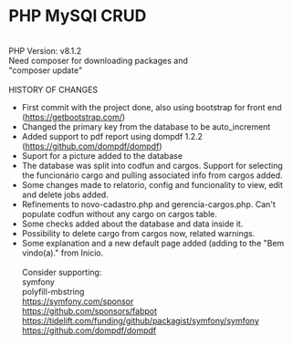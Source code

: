 # PHP MySQl CRUD
\
PHP Version: v8.1.2 \
Need composer for downloading packages and \
"composer update"
\
\
HISTORY OF CHANGES

- First commit with the project done, also using bootstrap for front end (https://getbootstrap.com/)
- Changed the primary key from the database to be auto_increment
- Added support to pdf report using dompdf 1.2.2 (https://github.com/dompdf/dompdf)
- Suport for a picture added to the database
- The database was split into codfun and cargos. Support for selecting the funcionário cargo and pulling associated info from cargos added.
- Some changes made to relatorio, config and funcionality to view, edit and delete jobs added.
- Refinements to novo-cadastro.php and gerencia-cargos.php. Can't populate codfun without any cargo on cargos table.
- Some checks added about the database and data inside it.
- Possibility to delete cargo from cargos now, related warnings.
- Some explanation and a new default page added (adding to the "Bem vindo(a)." from Inicio. 
\
\
Consider supporting: \
symfony \
  polyfill-mbstring \
    https://symfony.com/sponsor \
    https://github.com/sponsors/fabpot \
    https://tidelift.com/funding/github/packagist/symfony/symfony \
    https://github.com/dompdf/dompdf

